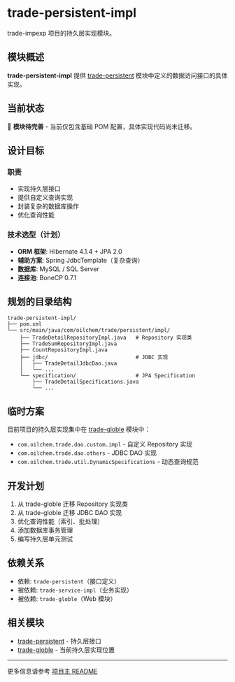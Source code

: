 # trade-persistent-impl

trade-impexp 项目的持久层实现模块。

## 模块概述

**trade-persistent-impl** 提供 [trade-persistent](../trade-persistent) 模块中定义的数据访问接口的具体实现。

## 当前状态

🚧 **模块待完善** - 当前仅包含基础 POM 配置，具体实现代码尚未迁移。

## 设计目标

### 职责
- 实现持久层接口
- 提供自定义查询实现
- 封装复杂的数据库操作
- 优化查询性能

### 技术选型（计划）
- **ORM 框架**: Hibernate 4.1.4 + JPA 2.0
- **辅助方案**: Spring JdbcTemplate（复杂查询）
- **数据库**: MySQL / SQL Server
- **连接池**: BoneCP 0.7.1

## 规划的目录结构

```
trade-persistent-impl/
├── pom.xml
└── src/main/java/com/oilchem/trade/persistent/impl/
    ├── TradeDetailRepositoryImpl.java   # Repository 实现类
    ├── TradeSumRepositoryImpl.java
    ├── CountRepositoryImpl.java
    ├── jdbc/                            # JDBC 实现
    │   ├── TradeDetailJdbcDao.java
    │   └── ...
    └── specification/                   # JPA Specification
        ├── TradeDetailSpecifications.java
        └── ...
```

## 临时方案

目前项目的持久层实现集中在 [trade-globle](../trade-globle) 模块中：

- `com.oilchem.trade.dao.custom.impl` - 自定义 Repository 实现
- `com.oilchem.trade.dao.others` - JDBC DAO 实现
- `com.oilchem.trade.util.DynamicSpecifications` - 动态查询规范

## 开发计划

1. 从 trade-globle 迁移 Repository 实现类
2. 从 trade-globle 迁移 JDBC DAO 实现
3. 优化查询性能（索引、批处理）
4. 添加数据库事务管理
5. 编写持久层单元测试

## 依赖关系

- 依赖: `trade-persistent`（接口定义）
- 被依赖: `trade-service-impl`（业务实现）
- 被依赖: `trade-globle`（Web 模块）

## 相关模块

- [trade-persistent](../trade-persistent) - 持久层接口
- [trade-globle](../trade-globle) - 当前持久层实现位置

---

更多信息请参考 [项目主 README](../README.md)
